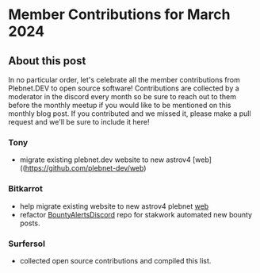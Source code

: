 # Member Contributions for March 2024

## About this post

In no particular order, let's celebrate all the member contributions from Plebnet.DEV 
to open source software! Contributions are collected by a moderator in the discord every 
month so be sure to reach out to them before the monthly meetup if you would like to be 
mentioned on this monthly blog post. If you contributed and we missed it, please make a
pull request and we'll be sure to include it here!

### Tony 
- migrate existing plebnet.dev website to new astrov4 [web]((https://github.com/plebnet-dev/web)

### Bitkarrot
- help migrate existing website to new astrov4 plebnet [web](https://github.com/plebnet-dev/web)
- refactor [BountyAlertsDiscord](https://github.com/plebnet-dev/BountyAlertsDiscord) repo for stakwork automated new bounty posts. 

### Surfersol
- collected open source contributions and compiled this list.
